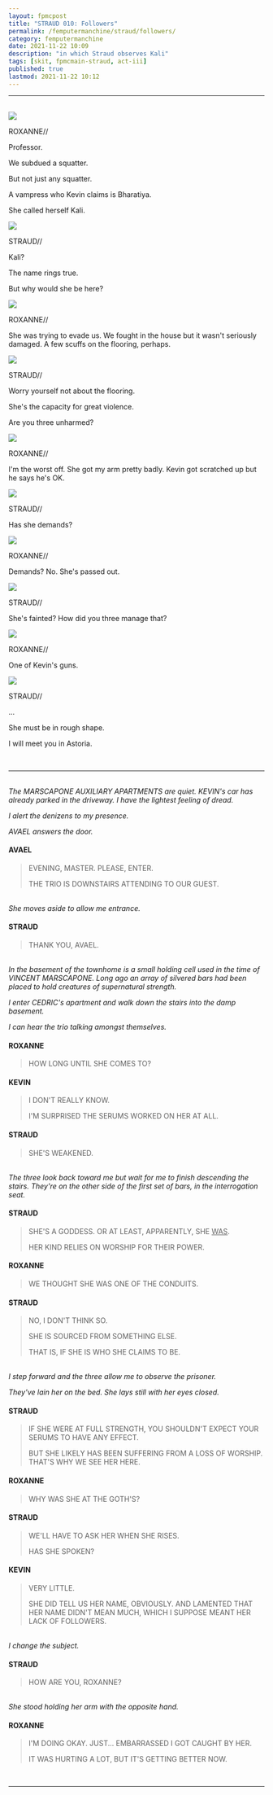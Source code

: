 ```yaml
---
layout: fpmcpost
title: "STRAUD 010: Followers"
permalink: /femputermanchine/straud/followers/
category: femputermanchine
date: 2021-11-22 10:09
description: "in which Straud observes Kali"
tags: [skit, fpmcmain-straud, act-iii]
published: true
lastmod: 2021-11-22 10:12
---
```

[//]: # ( 11/22/21  -added)

*****
<br>
<div class="chat-box">
<img src="{{ site.url }}/assets/tb/roxanne-tb-sm.jpg" class="chat-portrait" />
<p class="ppl-sez">ROXANNE//</p>
<p class="ppl-sez">Professor.</p>
<p class="ppl-sez">We subdued a squatter.</p>
<p class="ppl-sez">But not just any squatter. </p>
<p class="ppl-sez">A vampress who Kevin claims is Bharatiya.</p>
<p class="ppl-sez">She called herself Kali.</p>
</div>

<div class="chat-box">
<img src="{{ site.url }}/assets/tb/straud-tb-fine.jpg" class="chat-portrait" />
<p class="ppl-sez">STRAUD//</p>
<p class="ppl-sez">Kali?</p>
<p class="ppl-sez">The name rings true.</p>
<p class="ppl-sez">But why would she be here?</p>
</div>

<div class="chat-box">
<img src="{{ site.url }}/assets/tb/roxanne-tb-sm.jpg" class="chat-portrait" />
<p class="ppl-sez">ROXANNE//</p>
<p class="ppl-sez">She was trying to evade us. We fought in the house but it wasn't seriously damaged. A few scuffs on the flooring, perhaps.</p>
</div>

<div class="chat-box">
<img src="{{ site.url }}/assets/tb/straud-tb-fine.jpg" class="chat-portrait" />
<p class="ppl-sez">STRAUD//</p>
<p class="ppl-sez">Worry yourself not about the flooring.</p>
<p class="ppl-sez">She's the capacity for great violence.</p>
<p class="ppl-sez">Are you three unharmed?</p>
</div>

<div class="chat-box">
<img src="{{ site.url }}/assets/tb/roxanne-tb-sm.jpg" class="chat-portrait" />
<p class="ppl-sez">ROXANNE//</p>
<p class="ppl-sez">I'm the worst off. She got my arm pretty badly. Kevin got scratched up but he says he's OK.</p>
</div>

<div class="chat-box">
<img src="{{ site.url }}/assets/tb/straud-tb-fine.jpg" class="chat-portrait" />
<p class="ppl-sez">STRAUD//</p>
<p class="ppl-sez">Has she demands?</p>
</div>

<div class="chat-box">
<img src="{{ site.url }}/assets/tb/roxanne-tb-sm.jpg" class="chat-portrait" />
<p class="ppl-sez">ROXANNE//</p>
<p class="ppl-sez">Demands? No. She's passed out.</p>
</div>

<div class="chat-box">
<img src="{{ site.url }}/assets/tb/straud-tb-fine.jpg" class="chat-portrait" />
<p class="ppl-sez">STRAUD//</p>
<p class="ppl-sez">She's fainted? How did you three manage that?</p>
</div>

<div class="chat-box">
<img src="{{ site.url }}/assets/tb/roxanne-tb-sm.jpg" class="chat-portrait" />
<p class="ppl-sez">ROXANNE//</p>
<p class="ppl-sez">One of Kevin's guns.</p>
</div>

<div class="chat-box">
<img src="{{ site.url }}/assets/tb/straud-tb-fine.jpg" class="chat-portrait" />
<p class="ppl-sez">STRAUD//</p>
<p class="ppl-sez">...</p>
<p class="ppl-sez">She must be in rough shape.</p>
<p class="ppl-sez">I will meet you in Astoria.</p>
</div>
<br>

*****
<br><i>The MARSCAPONE AUXILIARY APARTMENTS are quiet. KEVIN's car has already parked in the driveway. I have the lightest feeling of dread.</i>

<i>I alert the denizens to my presence.</i>

<i>AVAEL answers the door.</i>

#### AVAEL

> EVENING, MASTER. PLEASE, ENTER.
> 
> THE TRIO IS DOWNSTAIRS ATTENDING TO OUR GUEST.

<BR><I>She moves aside to allow me entrance.</i>

#### STRAUD

> THANK YOU, AVAEL.

<BR><I>In the basement of the townhome is a small holding cell used in the time of VINCENT MARSCAPONE. Long ago an array of silvered bars had been placed to hold creatures of supernatural strength.</i>

<i>I enter CEDRIC's apartment and walk down the stairs into the damp basement.</i>

<i>I can hear the trio talking amongst themselves.</i>

#### ROXANNE

> HOW LONG UNTIL SHE COMES TO?

#### KEVIN

> I DON'T REALLY KNOW.
> 
> I'M SURPRISED THE SERUMS WORKED ON HER AT ALL.

#### STRAUD

> SHE'S WEAKENED.

<BR><I>The three look back toward me but wait for me to finish descending the stairs. They're on the other side of the first set of bars, in the interrogation seat.</I>

#### STRAUD

> SHE'S A GODDESS. OR AT LEAST, APPARENTLY, SHE <U>WAS</U>.
> 
> HER KIND RELIES ON WORSHIP FOR THEIR POWER.

#### ROXANNE

> WE THOUGHT SHE WAS ONE OF THE CONDUITS.

#### STRAUD

> NO, I DON'T THINK SO.
> 
> SHE IS SOURCED FROM SOMETHING ELSE.
> 
> THAT IS, IF SHE IS WHO SHE CLAIMS TO BE.

<BR><I>I step forward and the three allow me to observe the prisoner.</i>

<i>They've lain her on the bed. She lays still with her eyes closed.</i>

#### STRAUD

> IF SHE WERE AT FULL STRENGTH, YOU SHOULDN'T EXPECT YOUR SERUMS TO HAVE ANY EFFECT.
> 
> BUT SHE LIKELY HAS BEEN SUFFERING FROM A LOSS OF WORSHIP. THAT'S WHY WE SEE HER HERE.

#### ROXANNE

> WHY WAS SHE AT THE GOTH'S?

#### STRAUD

> WE'LL HAVE TO ASK HER WHEN SHE RISES.
> 
> HAS SHE SPOKEN?

#### KEVIN

> VERY LITTLE.
> 
> SHE DID TELL US HER NAME, OBVIOUSLY. AND LAMENTED THAT HER NAME DIDN'T MEAN MUCH, WHICH I SUPPOSE MEANT HER LACK OF FOLLOWERS.

<BR><I>I change the subject.</i>

#### STRAUD 

> HOW ARE YOU, ROXANNE?

<BR><I>She stood holding her arm with the opposite hand.</i>

#### ROXANNE

> I'M DOING OKAY. JUST... EMBARRASSED I GOT CAUGHT BY HER.
> 
> IT WAS HURTING A LOT, BUT IT'S GETTING BETTER NOW.

<BR>

*****

